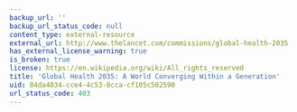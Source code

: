 ```yaml
---
backup_url: ''
backup_url_status_code: null
content_type: external-resource
external_url: http://www.thelancet.com/commissions/global-health-2035
has_external_license_warning: true
is_broken: true
license: https://en.wikipedia.org/wiki/All_rights_reserved
title: 'Global Health 2035: A World Converging Within a Generation'
uid: 84da4834-cce4-4c53-8cca-cf105c502590
url_status_code: 403
---
```

